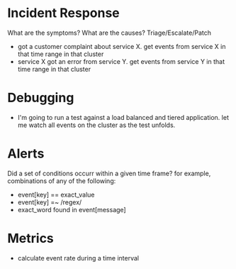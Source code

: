 
Incident Response
=================

What are the symptoms?  What are the causes?  Triage/Escalate/Patch

* got a customer complaint about service X. get events from service X in that time range in that cluster
* service X got an error from service Y. get events from service Y in that time range in that cluster

Debugging
=========

* I'm going to run a test against a load balanced and tiered application. let me watch all events on the cluster as the test unfolds.


Alerts
======

Did a set of conditions occurr within a given time frame?
for example, combinations of any of the following:
* event[key] == exact_value
* event[key] =~ /regex/
* exact_word found in event[message]

Metrics
=======

* calculate event rate during a time interval


